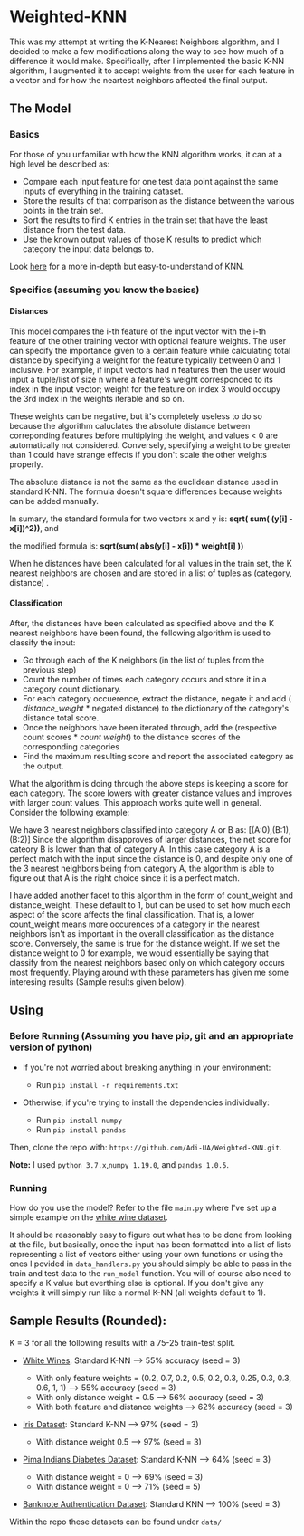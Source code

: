 # Weighted-KNN

This was my attempt at writing the K-Nearest Neighbors algorithm, and I decided to make a few modifications along the way to see how much of a difference it would make. Specifically, after I implemented the basic K-NN algorithm, I augmented it to accept weights from the user for each feature in a vector and for how the neartest neighbors affected the final output.

## The Model

### Basics 

For those of you unfamiliar with how the KNN algorithm works, it can at a high level be described as:
* Compare each input feature for one test data point against the same inputs of everything in the training dataset.
* Store the results of that comparison as the distance between the various points in the train set.
* Sort the results to find K entries in the train set that have the least distance from the test data.
* Use the known output values of those K results to predict which category the input data belongs to.

Look [here](https://en.wikipedia.org/wiki/K-nearest_neighbors_algorithm) for a more in-depth but easy-to-understand of KNN.

### Specifics (assuming you know the basics)

#### Distances
This model compares the i-th feature of the input vector with the i-th feature of the other training vector with optional feature weights. The user can specify the importance given to a certain feature while calculating total distance by specifying a weight for the feature typically between 0 and 1 inclusive. For example, if input vectors had n features then the user would input a tuple/list of size n where a feature's weight corresponded to its index in the input vector; weight for the feature on index 3 would occupy the 3rd index in the weights iterable and so on.

These weights can be negative, but it's completely useless to do so because the algorithm caluclates the absolute distance between correponding features before multiplying the weight, and values < 0 are automatically not considered. Conversely, specifying a weight to be greater than 1 could have strange effects if you don't scale the other weights properly.

The absolute distance is not the same as the euclidean distance used in standard K-NN. The formula doesn't square differences because weights can be added manually.

In sumary, the standard formula for two vectors x and y is: **sqrt( sum( (y[i] - x[i])^2))**, and
 
the modified formula is: **sqrt(sum( abs(y[i] - x[i]) * weight[i] ))**

When he distances have been calculated for all values in the train set, the K nearest neighbors are chosen and are stored in a list of tuples as (category, distance)
.
#### Classification

After, the distances have been calculated as specified above and the K nearest neighbors have been found, the following algorithm is used to classify the input: 

* Go through each of the K neighbors (in the list of tuples from the previous step)
* Count the number of times each category occurs and store it in a category count dictionary.
* For each category occuerence, extract the distance, negate it and add ( _distance_weight_ * negated distance) to the dictionary of the category's distance total score. 
* Once the neighbors have been iterated through, add the (respective count scores * _count weight_) to the distance scores of the corresponding categories
* Find the maximum resulting score and report the associated category as the output.

What the algorithm is doing through the above steps is keeping a score for each category. The score lowers with greater distance values and improves with larger count values. This approach works quite well in general. Consider the following example:

We have 3 nearest neighbors classified into category A or B as: [(A:0),(B:1),(B:2)]
Since the algorithm disapproves of larger distances, the net score for cateory B is lower than that of category A. In this case category A is a perfect match with the input since the distance is 0, and despite only one of the 3 nearest neighbors being from category A, the algorithm is able to figure out that A is the right choice since it is a perfect match.

I have added another facet to this algorithm in the form of count_weight and distance_weight. These default to 1, but can be used to set how much each aspect of the score affects the final classification. That is, a lower count_weight means more occurences of a category in the nearest neighbors isn't as important in the overall classification as the distance score. Conversely, the same is true for the distance weight. If we set the distance weight to 0 for example, we would essentially be saying that classify from the nearest neighbors based only on which category occurs most frequently. Playing around with these parameters has given me some interesing results (Sample results given below).


## Using

### Before Running (Assuming you have pip, git and an appropriate version of python)

* If you're not worried about breaking anything in your environment:
    
    * Run `pip install -r requirements.txt`

* Otherwise, if you're trying to install the dependencies individually:
    * Run `pip install numpy`
    * Run `pip install pandas`
    
Then, clone the repo with: `https://github.com/Adi-UA/Weighted-KNN.git`.

**Note:** I used `python 3.7.x`,`numpy 1.19.0`, and `pandas 1.0.5`.

### Running

How do you use the model? Refer to the file `main.py` where I've set up a simple example on the [white wine dataset](https://archive.ics.uci.edu/ml/datasets/wine+quality).

It should be reasonably easy to figure out what has to be done from looking at the file, but basically, once the input has been formatted into a list of lists representing a list of vectors either using your own functions or using the ones I
povided in `data_handlers.py` you should simply be able to pass in the train and test data to the `run_model` function. You will of course also need to specify a K value but everthing else is optional. If you don't give any weights it will simply run like a normal K-NN (all weights default to 1).

## Sample Results (Rounded):
K = 3 for all the following results with a 75-25 train-test split.

* [White Wines](https://archive.ics.uci.edu/ml/datasets/wine+quality): Standard K-NN --> 55% accuracy (seed = 3)
  * With only feature weights = (0.2, 0.7, 0.2, 0.5, 0.2, 0.3, 0.25, 0.3, 0.3, 0.6, 1, 1) --> 55% accuracy (seed = 3)
  * With only distance weight = 0.5 --> 56% accuracy (seed = 3)
  * With both feature and distance weights --> 62% accuracy (seed = 3)

* [Iris Dataset](https://archive.ics.uci.edu/ml/datasets/iris): Standard K-NN --> 97% (seed = 3)
  * With distance weight 0.5 --> 97% (seed = 3)
                
* [Pima Indians Diabetes Dataset](https://www.kaggle.com/uciml/pima-indians-diabetes-database): Standard K-NN --> 64% (seed = 3)
  * With distance weight = 0 --> 69% (seed = 3)
  * With distance weight = 0 --> 71% (seed = 5)
* [Banknote Authentication Dataset](https://archive.ics.uci.edu/ml/datasets/banknote+authentication): Standard KNN --> 100% (seed = 3)

Within the repo these datasets can be found under `data/`
